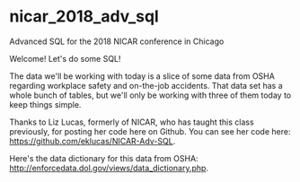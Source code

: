 # nicar_2018_adv_sql
Advanced SQL for the 2018 NICAR conference in Chicago

Welcome! Let's do some SQL!

The data we'll be working with today is a slice of some data from OSHA regarding workplace safety and on-the-job accidents. That data set has a whole bunch of tables, but we'll only be working with three of them today to keep things simple. 

Thanks to Liz Lucas, formerly of NICAR, who has taught this class previously, for posting her code here on Github. You can see her code here: https://github.com/eklucas/NICAR-Adv-SQL.

Here's the data dictionary for this data from OSHA: http://enforcedata.dol.gov/views/data_dictionary.php. 
